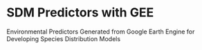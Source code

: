 # SDM Predictors with GEE
Environmental Predictors Generated from Google Earth Engine for Developing Species Distribution Models
